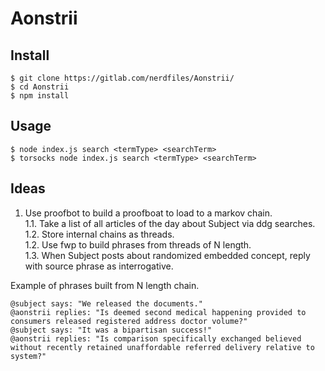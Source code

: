 # Aonstrii

## Install

    $ git clone https://gitlab.com/nerdfiles/Aonstrii/
    $ cd Aonstrii
    $ npm install

## Usage

    $ node index.js search <termType> <searchTerm>
    $ torsocks node index.js search <termType> <searchTerm>

## Ideas

1. Use proofbot to build a proofboat to load to a markov chain.  
   1.1. Take a list of all articles of the day about Subject via ddg searches.  
   1.2. Store internal chains as threads.  
   1.2. Use fwp to build phrases from threads of N length.  
   1.3. When Subject posts about randomized embedded concept, reply with source phrase as interrogative.  

Example of phrases built from N length chain.

    @subject says: "We released the documents."
    @aonstrii replies: "Is deemed second medical happening provided to consumers released registered address doctor volume?"
    @subject says: "It was a bipartisan success!"
    @aonstrii replies: "Is comparison specifically exchanged believed without recently retained unaffordable referred delivery relative to system?"
